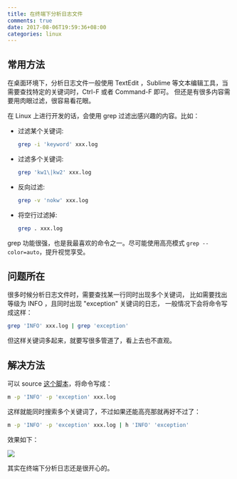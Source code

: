 ```yaml
---
title: 在终端下分析日志文件
comments: true
date: 2017-08-06T19:59:36+08:00
categories: linux
---
```


## 常用方法

在桌面环境下，分析日志文件一般使用 TextEdit ，Sublime 等文本编辑工具，当需要查找特定的关键词时，Ctrl-F 或者 Command-F 即可。
但还是有很多内容需要用肉眼过滤，很容易看花眼。

在 Linux 上进行开发的话，会使用 grep 过滤出感兴趣的内容。比如：

- 过滤某个关键词:
  ``` sh
  grep -i 'keyword' xxx.log
  ```
  
- 过滤多个关键词:
  ``` sh
  grep 'kw1\|kw2' xxx.log
  ```
  
- 反向过滤:
  ``` sh
  grep -v 'nokw' xxx.log
  ```

- 将空行过滤掉:
  ``` sh
  grep . xxx.log
  ```

grep 功能很强，也是我最喜欢的命令之一。尽可能使用高亮模式 `grep --color=auto`，提升视觉享受。

## 问题所在

很多时候分析日志文件时，需要查找某一行同时出现多个关键词，
比如需要找出等级为 INFO ，且同时出现 "exception" 关键词的日志，
一般情况下会将命令写成这样：

``` sh
grep 'INFO' xxx.log | grep 'exception'
```

但这样关键词多起来，就要写很多管道了，看上去也不直观。

## 解决方法

可以 source [这个脚本](https://gist.github.com/ruanhao/e94d426f715dcc22e1405b8462685354)，将命令写成：

``` sh
m -p 'INFO' -p 'exception' xxx.log
```

这样就能同时搜索多个关键词了，不过如果还能高亮那就再好不过了：

``` sh
m -p 'INFO' -p 'exception' xxx.log | h 'INFO' 'exception'
```

效果如下：

![](/images/tech/browse-log-under-term.png)

其实在终端下分析日志还是很开心的。
